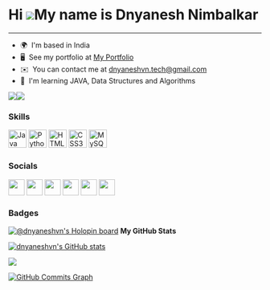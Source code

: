 Hi ![](https://user-images.githubusercontent.com/18350557/176309783-0785949b-9127-417c-8b55-ab5a4333674e.gif)My name is Dnyanesh Nimbalkar
==========================================================================================================================================

--------------

* 🌍  I'm based in India
* 🖥️  See my portfolio at [My Portfolio](http://dnyaneshvn.netlify.com)
* ✉️  You can contact me at [dnyaneshvn.tech@gmail.com](mailto:me@dnyaneshnimbalkar.live)
* 🧠  I'm learning JAVA, Data Structures and Algorithms

<a href="https://www.twitter.com/dnyaneshstwt" target="_blank" rel="noreferrer"><img
src="https://img.shields.io/twitter/follow/dnyaneshstwt?logo=twitter&style=for-the-badge&color=0891b2&labelColor=1c1917"
/></a><a href="https://www.github.com/dnyaneshvn" target="_blank" rel="noreferrer"><img
src="https://img.shields.io/github/followers/dnyaneshvn?logo=github&style=for-the-badge&color=0891b2&labelColor=1c1917" /></a>

### Skills


<p align="left">
<a href="https://www.oracle.com/java/" target="_blank" rel="noreferrer"><img src="https://raw.githubusercontent.com/danielcranney/readme-generator/main/public/icons/skills/java-colored.svg" width="36" height="36" alt="Java" /></a>
<a href="https://www.python.org/" target="_blank" rel="noreferrer"><img src="https://raw.githubusercontent.com/danielcranney/readme-generator/main/public/icons/skills/python-colored.svg" width="36" height="36" alt="Python" /></a>
<a href="https://developer.mozilla.org/en-US/docs/Glossary/HTML5" target="_blank" rel="noreferrer"><img src="https://raw.githubusercontent.com/danielcranney/readme-generator/main/public/icons/skills/html5-colored.svg" width="36" height="36" alt="HTML5" /></a>
<a href="https://www.w3.org/TR/CSS/#css" target="_blank" rel="noreferrer"><img src="https://raw.githubusercontent.com/danielcranney/readme-generator/main/public/icons/skills/css3-colored.svg" width="36" height="36" alt="CSS3" /></a>
<a href="https://www.mysql.com/" target="_blank" rel="noreferrer"><img src="https://raw.githubusercontent.com/danielcranney/readme-generator/main/public/icons/skills/mysql-colored.svg" width="36" height="36" alt="MySQL" /></a>
</p>


### Socials

<p align="left"> <a href="https://www.github.com/dnyaneshvn" target="_blank" rel="noreferrer"><img src="https://raw.githubusercontent.com/danielcranney/readme-generator/main/public/icons/socials/github.svg" width="32" height="32" /></a> <a href="https://dnyaneshnimbalkar.hashnode.dev" target="_blank" rel="noreferrer"><img src="https://raw.githubusercontent.com/danielcranney/readme-generator/main/public/icons/socials/hashnode.svg" width="32" height="32" /></a> <a href="http://www.instagram.com/dnyaneshvn" target="_blank" rel="noreferrer"><img src="https://raw.githubusercontent.com/danielcranney/readme-generator/main/public/icons/socials/instagram.svg" width="32" height="32" /></a> <a href="https://www.linkedin.com/in/dnyanesh-nimbalkar-b83b38208" target="_blank" rel="noreferrer"><img src="https://raw.githubusercontent.com/danielcranney/readme-generator/main/public/icons/socials/linkedin.svg" width="32" height="32" /></a> <a href="https://www.twitter.com/dnyaneshstwt" target="_blank" rel="noreferrer"><img src="https://raw.githubusercontent.com/danielcranney/readme-generator/main/public/icons/socials/twitter.svg" width="32" height="32" /></a> <a href="https://www.youtube.com/c/UCWB1q4nII2xiEI_maZkds_Q" target="_blank" rel="noreferrer"><img src="https://raw.githubusercontent.com/danielcranney/readme-generator/main/public/icons/socials/youtube.svg" width="32" height="32" /></a></p>

### Badges
[![@dnyaneshvn's Holopin board](https://holopin.me/dnyaneshvn)](https://holopin.io/@dnyaneshvn)
<b>My GitHub Stats</b>

<a href="http://www.github.com/dnyaneshvn"><img src="https://github-readme-stats.vercel.app/api?username=dnyaneshvn&show_icons=true&hide=&count_private=true&title_color=0891b2&text_color=ffffff&icon_color=0891b2&bg_color=1c1917&hide_border=true&show_icons=true" alt="dnyaneshvn's GitHub stats" /></a>

<a href="http://www.github.com/dnyaneshvn"><img src="https://github-readme-streak-stats.herokuapp.com/?user=dnyaneshvn&stroke=ffffff&background=1c1917&ring=0891b2&fire=0891b2&currStreakNum=ffffff&currStreakLabel=0891b2&sideNums=ffffff&sideLabels=ffffff&dates=ffffff&hide_border=true" /></a>

<a href="http://www.github.com/dnyaneshvn"><img src="https://activity-graph.herokuapp.com/graph?username=dnyaneshvn&bg_color=1c1917&color=ffffff&line=0891b2&point=ffffff&area_color=1c1917&area=true&hide_border=true&custom_title=GitHub%20Commits%20Graph" alt="GitHub Commits Graph" /></a>
